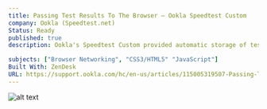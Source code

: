 ```yaml
---
title: Passing Test Results To The Browser – Ookla Speedtest Custom
company: Ookla (Speedtest.net)
Status: Ready
published: true
description: Ookla's Speedtest Custom provided automatic storage of test results hosted in the online reporting dashboard for each license, however sometimes users needed to capture more information than was provided by the licensed features. To help with customer use cases, the JavaScript client leveraged the browser's Window.postMessage() method to safely enable cross-origin communication between the client's test instance and their self-hosted desired database.

subjects: ["Browser Networking", "CSS3/HTML5" "JavaScript"]
Built With: ZenDesk
URL: https://support.ookla.com/hc/en-us/articles/115005319507-Passing-Test-Results-To-The-Browser
---
```


![alt text](../../static/work/images/passing.png)

